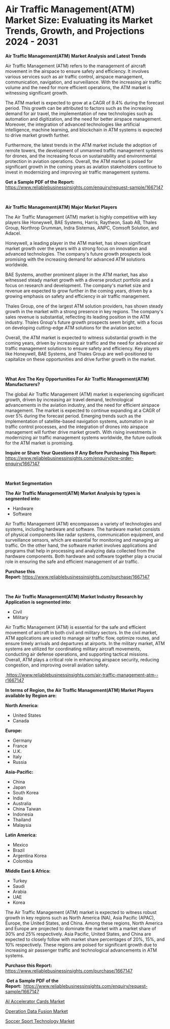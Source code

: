 <p><h1>Air Traffic Management(ATM) Market Size: Evaluating its Market Trends, Growth, and Projections 2024 - 2031</h1></p><p><strong>Air Traffic Management(ATM) Market Analysis and Latest Trends</strong></p>
<p><p>Air Traffic Management (ATM) refers to the management of aircraft movement in the airspace to ensure safety and efficiency. It involves various services such as air traffic control, airspace management, communication, navigation, and surveillance. With the increasing air traffic volume and the need for more efficient operations, the ATM market is witnessing significant growth.</p><p>The ATM market is expected to grow at a CAGR of 9.4% during the forecast period. This growth can be attributed to factors such as the increasing demand for air travel, the implementation of new technologies such as automation and digitization, and the need for better airspace management. Moreover, the integration of advanced technologies like artificial intelligence, machine learning, and blockchain in ATM systems is expected to drive market growth further.</p><p>Furthermore, the latest trends in the ATM market include the adoption of remote towers, the development of unmanned traffic management systems for drones, and the increasing focus on sustainability and environmental protection in aviation operations. Overall, the ATM market is poised for significant growth in the coming years as aviation stakeholders continue to invest in modernizing and improving air traffic management systems.</p></p>
<p><strong>Get a Sample PDF of the Report:&nbsp;</strong> <a href="https://www.reliablebusinessinsights.com/enquiry/request-sample/1667147">https://www.reliablebusinessinsights.com/enquiry/request-sample/1667147</a></p>
<p>&nbsp;</p>
<p><strong>Air Traffic Management(ATM) Major Market Players</strong></p>
<p><p>The Air Traffic Management (ATM) market is highly competitive with key players like Honeywell, BAE Systems, Harris, Raytheon, Saab AB, Thales Group, Northrop Grumman, Indra Sistemas, ANPC, Comsoft Solution, and Adacel. </p><p>Honeywell, a leading player in the ATM market, has shown significant market growth over the years with a strong focus on innovation and advanced technologies. The company's future growth prospects look promising with the increasing demand for advanced ATM solutions worldwide.</p><p>BAE Systems, another prominent player in the ATM market, has also witnessed steady market growth with a diverse product portfolio and a focus on research and development. The company's market size and revenue are expected to grow further in the coming years, driven by a growing emphasis on safety and efficiency in air traffic management.</p><p>Thales Group, one of the largest ATM solution providers, has shown steady growth in the market with a strong presence in key regions. The company's sales revenue is substantial, reflecting its leading position in the ATM industry. Thales Group's future growth prospects seem bright, with a focus on developing cutting-edge ATM solutions for the aviation sector.</p><p>Overall, the ATM market is expected to witness substantial growth in the coming years, driven by increasing air traffic and the need for advanced air traffic management solutions to ensure safety and efficiency. Key players like Honeywell, BAE Systems, and Thales Group are well-positioned to capitalize on these opportunities and drive further growth in the market.</p></p>
<p>&nbsp;</p>
<p><strong>What Are The Key Opportunities For Air Traffic Management(ATM) Manufacturers?</strong></p>
<p><p>The global Air Traffic Management (ATM) market is experiencing significant growth, driven by increasing air travel demand, technological advancements in the aviation industry, and the need for efficient airspace management. The market is expected to continue expanding at a CAGR of over 5% during the forecast period. Emerging trends such as the implementation of satellite-based navigation systems, automation in air traffic control processes, and the integration of drones into airspace management will further drive market growth. With rising investments in modernizing air traffic management systems worldwide, the future outlook for the ATM market is promising.</p></p>
<p><strong>Inquire or Share Your Questions If Any Before Purchasing This Report:</strong> <a href="https://www.reliablebusinessinsights.com/enquiry/pre-order-enquiry/1667147">https://www.reliablebusinessinsights.com/enquiry/pre-order-enquiry/1667147</a></p>
<p>&nbsp;</p>
<p><strong>Market Segmentation</strong></p>
<p><strong>The Air Traffic Management(ATM) Market Analysis by types is segmented into:</strong></p>
<p><ul><li>Hardware</li><li>Software</li></ul></p>
<p><p>Air Traffic Management (ATM) encompasses a variety of technologies and systems, including hardware and software. The hardware market consists of physical components like radar systems, communication equipment, and surveillance sensors, which are essential for monitoring and managing air traffic. On the other hand, the software market involves applications and programs that help in processing and analyzing data collected from the hardware components. Both hardware and software together play a crucial role in ensuring the safe and efficient management of air traffic.</p></p>
<p><strong>Purchase this Report:&nbsp;</strong><a href="https://www.reliablebusinessinsights.com/purchase/1667147">https://www.reliablebusinessinsights.com/purchase/1667147</a></p>
<p>&nbsp;</p>
<p><strong>The Air Traffic Management(ATM) Market Industry Research by Application is segmented into:</strong></p>
<p><ul><li>Civil</li><li>Military</li></ul></p>
<p><p>Air Traffic Management (ATM) is essential for the safe and efficient movement of aircraft in both civil and military sectors. In the civil market, ATM applications are used to manage air traffic flow, optimize routes, and ensure timely arrivals and departures at airports. In the military market, ATM systems are utilized for coordinating military aircraft movements, conducting air defense operations, and supporting tactical missions. Overall, ATM plays a critical role in enhancing airspace security, reducing congestion, and improving overall aviation safety.</p></p>
<p><a href="https://www.reliablebusinessinsights.com/air-traffic-management-atm--r1667147">&nbsp;https://www.reliablebusinessinsights.com/air-traffic-management-atm--r1667147</a></p>
<p><strong>In terms of Region, the Air Traffic Management(ATM) Market Players available by Region are:</strong></p>
<p>
    <p> <strong> North America: </strong>
        <ul>
            <li>United States</li>
            <li>Canada</li>
        </ul>
        </p> 
    <p> <strong> Europe: </strong>
        <ul>
            <li>Germany</li>
            <li>France</li>
            <li>U.K.</li>
            <li>Italy</li>
            <li>Russia</li>
        </ul>
        </p> 
    <p> <strong> Asia-Pacific: </strong>
        <ul>
            <li>China</li>
            <li>Japan</li>
            <li>South Korea</li>
            <li>India</li>
            <li>Australia</li>
            <li>China Taiwan</li>
            <li>Indonesia</li>
            <li>Thailand</li>
            <li>Malaysia</li>
        </ul>
        </p> 
    <p> <strong> Latin America: </strong>
        <ul>
            <li>Mexico</li>
            <li>Brazil</li>
            <li>Argentina Korea</li>
            <li>Colombia</li>
        </ul>
        </p> 
    <p> <strong> Middle East & Africa: </strong>
        <ul>
            <li>Turkey</li>
            <li>Saudi</li>
            <li>Arabia</li>
            <li>UAE</li>
            <li>Korea</li>
        </ul>
    </p>
    </p>
<p><p>The Air Traffic Management (ATM) market is expected to witness robust growth in key regions such as North America (NA), Asia Pacific (APAC), Europe, the United States, and China. Among these regions, North America and Europe are projected to dominate the market with a market share of 30% and 25% respectively. Asia Pacific, United States, and China are expected to closely follow with market share percentages of 20%, 15%, and 10% respectively. These regions are poised for significant growth due to increasing air passenger traffic and technological advancements in ATM systems.</p></p>
<p><strong>Purchase this Report: </strong><a href="https://www.reliablebusinessinsights.com/purchase/1667147">https://www.reliablebusinessinsights.com/purchase/1667147</a></p>
<p>&nbsp;<strong>Get a Sample PDF of the Report:&nbsp;&nbsp;</strong><a href="https://www.reliablebusinessinsights.com/enquiry/request-sample/1667147">https://www.reliablebusinessinsights.com/enquiry/request-sample/1667147</a></p>
<p><strong></strong></p>
<p><p><a href="https://github.com/huqhwmcs55/Market-Research-Report-List-1/blob/main/ai-accelerator-cards-market.md">AI Accelerator Cards Market</a></p><p><a href="https://github.com/dancokkoe288/Market-Research-Report-List-1/blob/main/operation-data-fusion-market.md">Operation Data Fusion Market</a></p><p><a href="https://github.com/kumertitash/Market-Research-Report-List-1/blob/main/soccer-sport-technology-market.md">Soccer Sport Technology Market</a></p></p>